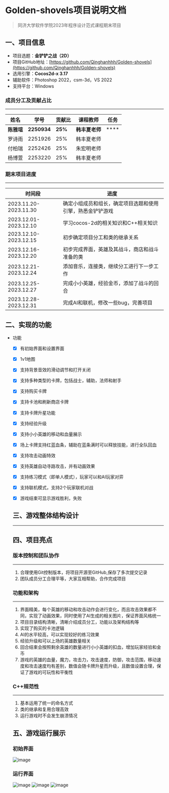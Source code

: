 # Golden-shovels项目说明文档

> 同济大学软件学院2023年程序设计范式课程期末项目

## 一、项目信息

- 项目选题：**金铲铲之战（2D）**
- 项目GitHub地址：[https://github.com/Qinghanhhh/Golden-shovels](https://github.com/Qinghanhhh/Golden-shovels)
- 选用引擎：**Cocos2d-x 3.17**
- 辅助软件：Photoshop 2022，csm-3d，VS 2022
- 支持平台：Windows

### 成员分工及贡献占比
---

| 姓名     | 学号    |  贡献比  | 课程教师   | 任务 |
| ------   | ------  |  ------- | ------     |------|
| **陈雅瑄** | **2250934** | **25%**      | **韩丰夏老师** |****|
| 罗诗雨   | 2251926 | 25%      | 韩丰夏老师 ||
| 付柏瑞   | 2252426 | 25%      | 朱宏明老师 ||
| 杨博萱   | 2253220 | 25%      | 韩丰夏老师 ||

### 期末项目进度

---

| 时间段                | 进度                                                      |
| --------------------- | -------------------------------------------------------   |
| 2023.11.20-2023.11.30 | 确定小组成员和组长，确定项目选题和使用引擎，熟悉金铲铲游戏   |
| 2023.12.01-2023.12.10 | 学习cocos-2d的相关知识和C++相关知识   |
| 2023.12.10-2023.12.15 | 初步确定项目分工和类的继承关系   |
| 2023.12.16-2023.12.20 | 初步完成界面，英雄及其战斗，商店和战斗准备的类   |
| 2023.12.21-2023.12.24 | 添加音乐，连接类，继续分工进行下一步工作   |
| 2023.12.25-2023.12.27 | 完成小小英雄，经验金币，添加了战斗的回合   |
| 2023.12.28-2023.12.31 | 完成AI和联机，修改一些bug，完善项目   |

## 二、实现的功能

- 功能
    - [x] 有初始界面和设置界面
    - [x] 1v1地图
    - [x] 支持背景音效的滑动调节和打开关闭
    - [x] 支持多种类型的卡牌，包括战士，辅助，法师和射手
    - [x] 支持购买卡牌
    - [x] 支持卡池和刷新商店卡牌
    - [x] 支持卡牌升星功能
    - [x] 支持经验升级
    - [x] 支持小小英雄的移动和血量展示
    - [x] 场上卡牌支持红蓝血条，辅助在蓝条满时可以释放技能，进行全队回血
    - [x] 支持攻击动画特效
    - [x] 支持英雄自动寻路攻击，并有动画效果
    - [x] 支持练习模式（即单人模式），玩家可以和AI玩家对弈
    - [x] 支持联机模式，支持2个玩家联机对战
    - [x] 游戏结束可显示游戏胜利，失败


  ## 三、游戏整体结构设计
  ---

  ## 四、项目亮点

  ### 版本控制和团队协作
  ---
  1. 合理使用Git控制版本，将项目开源至GitHub,保存了多次提交记录
  2. 团队成员分工合理平等，大家互相帮助，合作完成项目
 
  ### 功能和架构
  ---
  1. 界面精美，每个英雄的移动和攻击动作会进行变化，而且攻击效果都不同，实现了动画效果，同时使用了AI生成的相关图片，保证界面风格统一
  2. 项目目录结构清晰，清晰介绍成员分工，功能以及架构结构等
  3. 实现了购买的卡池逻辑
  4. AI的水平较高，可以实现较好的练习效果
  5. 经验升级和可以上场的英雄数量相关
  6. 回合结束会按照剩余英雄的数量进行小小英雄的扣血，增加玩家经验和金币
  7. 游戏的英雄的血量，魔力，攻击力，攻击速度，防御，攻击范围，移动速度和攻击速度均有差别，数值会随卡牌升星而升级，且数值设置合理，保证了游戏的可玩性和平衡性

  ### C++规范性
  ---
  1. 基本运用了统一的命名方式
  2. 类的继承和复用合理高效
  3. 运行游戏时不会发生崩溃情况
 
  ## 五、游戏运行展示

  ### 初始界面
  ![image](https://github.com/Qinghanhhh/Golden-shovels/assets/140044244/98f6489b-fd25-4557-818b-630524d7d7c2)
  
  ### 运行界面
  ![image](https://github.com/Qinghanhhh/Golden-shovels/assets/140044244/d948308d-e821-4ec3-8ff9-ce6d994b0cd1)
  ![image](https://github.com/Qinghanhhh/Golden-shovels/assets/140044244/baee8059-8e28-4c2b-ae60-1cbfdb4e8d76)
  ![image](https://github.com/Qinghanhhh/Golden-shovels/assets/140044244/ac86cc2c-c461-4d9f-acac-9c41fa5f1549)


  

  
  

  
